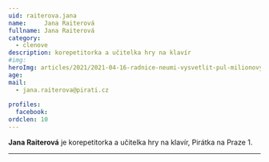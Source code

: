 ```yaml
---
uid: raiterova.jana
name:     Jana Raiterová
fullname: Jana Raiterová
category:
  - clenove
description: korepetitorka a učitelka hry na klavír
#img: 
heroImg: articles/2021/2021-04-16-radnice-neumi-vysvetlit-pul-milionovy-pro-valentu.jpg
age: 
mail:
  - jana.raiterova@pirati.cz
 
profiles:
  facebook: 
ordclen: 10
---
```


**Jana Raiterová** je korepetitorka a učitelka hry na klavír, Pirátka na Praze 1. 

---
